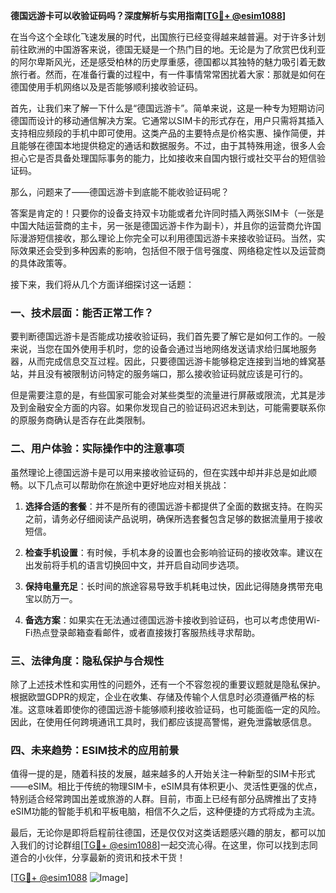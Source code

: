 **德国远游卡可以收验证码吗？深度解析与实用指南[[TG💪+ @esim1088](https://t.me/s/esim1088)]**

在当今这个全球化飞速发展的时代，出国旅行已经变得越来越普遍。对于许多计划前往欧洲的中国游客来说，德国无疑是一个热门目的地。无论是为了欣赏巴伐利亚的阿尔卑斯风光，还是感受柏林的历史厚重感，德国都以其独特的魅力吸引着无数旅行者。然而，在准备行囊的过程中，有一件事情常常困扰着大家：那就是如何在德国使用手机网络以及是否能够顺利接收验证码。

首先，让我们来了解一下什么是“德国远游卡”。简单来说，这是一种专为短期访问德国而设计的移动通信解决方案。它通常以SIM卡的形式存在，用户只需将其插入支持相应频段的手机中即可使用。这类产品的主要特点是价格实惠、操作简便，并且能够在德国本地提供稳定的通话和数据服务。不过，由于其特殊用途，很多人会担心它是否具备处理国际事务的能力，比如接收来自国内银行或社交平台的短信验证码。

那么，问题来了——德国远游卡到底能不能收验证码呢？

答案是肯定的！只要你的设备支持双卡功能或者允许同时插入两张SIM卡（一张是中国大陆运营商的主卡，另一张是德国远游卡作为副卡），并且你的运营商允许国际漫游短信接收，那么理论上你完全可以利用德国远游卡来接收验证码。当然，实际效果还会受到多种因素的影响，包括但不限于信号强度、网络稳定性以及运营商的具体政策等。

接下来，我们将从几个方面详细探讨这一话题：

### 一、技术层面：能否正常工作？

要判断德国远游卡是否能成功接收验证码，我们首先要了解它是如何工作的。一般来说，当您在国外使用手机时，您的设备会通过当地网络发送请求给归属地服务器，从而完成信息交互过程。因此，只要德国远游卡能够稳定连接到当地的蜂窝基站，并且没有被限制访问特定的服务端口，那么接收验证码就应该是可行的。

但是需要注意的是，有些国家可能会对某些类型的流量进行屏蔽或限流，尤其是涉及到金融安全方面的内容。如果你发现自己的验证码迟迟未到达，可能需要联系你的原服务商确认是否存在此类限制。

### 二、用户体验：实际操作中的注意事项

虽然理论上德国远游卡是可以用来接收验证码的，但在实践中却并非总是如此顺畅。以下几点可以帮助你在旅途中更好地应对相关挑战：

1. **选择合适的套餐**：并不是所有的德国远游卡都提供了全面的数据支持。在购买之前，请务必仔细阅读产品说明，确保所选套餐包含足够的数据流量用于接收短信。
   
2. **检查手机设置**：有时候，手机本身的设置也会影响验证码的接收效率。建议在出发前将手机的语言切换回中文，并开启自动同步选项。

3. **保持电量充足**：长时间的旅途容易导致手机耗电过快，因此记得随身携带充电宝以防万一。

4. **备选方案**：如果实在无法通过德国远游卡接收到验证码，也可以考虑使用Wi-Fi热点登录邮箱查看邮件，或者直接拨打客服热线寻求帮助。

### 三、法律角度：隐私保护与合规性

除了上述技术性和实用性的问题外，还有一个不容忽视的重要议题就是隐私保护。根据欧盟GDPR的规定，企业在收集、存储及传输个人信息时必须遵循严格的标准。这意味着即使你的德国远游卡能够顺利接收验证码，也可能面临一定的风险。因此，在使用任何跨境通讯工具时，我们都应该提高警惕，避免泄露敏感信息。

### 四、未来趋势：ESIM技术的应用前景

值得一提的是，随着科技的发展，越来越多的人开始关注一种新型的SIM卡形式——eSIM。相比于传统的物理SIM卡，eSIM具有体积更小、灵活性更强的优点，特别适合经常跨国出差或旅游的人群。目前，市面上已经有部分品牌推出了支持eSIM功能的智能手机和平板电脑，相信不久之后，这种便捷的方式将成为主流。

最后，无论你是即将启程前往德国，还是仅仅对这类话题感兴趣的朋友，都可以加入我们的讨论群组[[TG💪+ @esim1088](https://t.me/s/esim1088)]一起交流心得。在这里，你可以找到志同道合的小伙伴，分享最新的资讯和技术干货！

[[TG💪+ @esim1088](https://t.me/s/esim1088) ![Image](https://i.postimg.cc/4NQfJmqS/Snipaste-2025-05-13-00-14-12.png)]